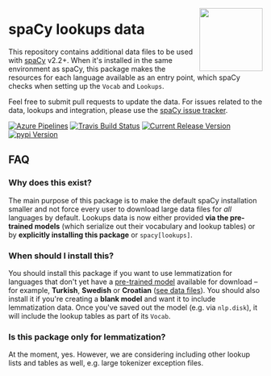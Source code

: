 <a href="https://explosion.ai"><img src="https://explosion.ai/assets/img/logo.svg" width="125" height="125" align="right" /></a>

# spaCy lookups data

This repository contains additional data files to be used with [spaCy](https://spacy.io) v2.2+. When it's installed in the same environment as spaCy, this package makes the resources for each language available as an entry point,
which spaCy checks when setting up the `Vocab` and `Lookups`.

Feel free to submit pull requests to update the data. For issues related to the
data, lookups and integration, please use the [spaCy issue tracker](https://github.com/explosion/spaCy/issues).

[![Azure Pipelines](https://img.shields.io/azure-devops/build/explosion-ai/public/13/master.svg?logo=azure-devops&style=flat-square)](https://dev.azure.com/explosion-ai/public/_build?definitionId=12)
[![Travis Build Status](https://img.shields.io/travis/explosion/spacy-lookups-data/master.svg?style=flat-square&logo=travis)](https://travis-ci.org/explosion/spaCy)
[![Current Release Version](https://img.shields.io/github/release/explosion/spacy-lookups-data.svg?style=flat-square)](https://github.com/explosion/spacy-lookups-data/releases)
[![pypi Version](https://img.shields.io/pypi/v/spacy-lookups-data.svg?style=flat-square)](https://pypi.org/project/spacy-lookups-data/)

## FAQ

### Why does this exist?

The main purpose of this package is to make the default spaCy installation smaller and not force every user to download large data files for _all_ languages by default. Lookups data is now either provided **via the pre-trained models** (which serialize out their vocabulary and lookup tables) or by **explicitly installing this package** or `spacy[lookups]`.

### When should I install this?

You should install this package if you want to use lemmatization for languages that don't yet have a [pre-trained model](https://spacy.io/models) available for download – for example, **Turkish**, **Swedish** or **Croatian** ([see data files](spacy_lookups_data/data)). You should also install it if you're creating a **blank model** and want it to include lemmatization data. Once you've saved out the model (e.g. via `nlp.disk`), it will include the lookup tables as part of its `Vocab`.

### Is this package only for lemmatization?

At the moment, yes. However, we are considering including other lookup lists and tables as well, e.g. large tokenizer exception files.
